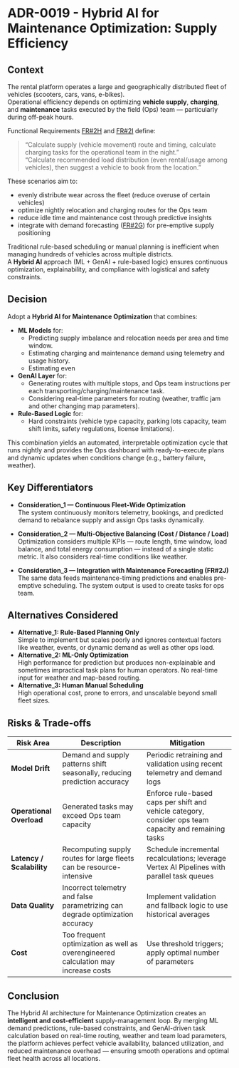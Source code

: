 # ADR-0019 - Hybrid AI for Maintenance Optimization: Supply Efficiency

## Context

The rental platform operates a large and geographically distributed fleet of vehicles (scooters, cars, vans, e-bikes).  
Operational efficiency depends on optimizing **vehicle supply**, **charging**, and **maintenance** tasks executed by the field (Ops) team — particularly during off-peak hours.

Functional Requirements [FR#2H](/requirements/2_FRs.md) and [FR#2I](/requirements/2_FRs.md) define:
> “Calculate supply (vehicle movement) route and timing, calculate charging tasks for the operational team in the night.”  
> “Calculate recommended load distribution (even rental/usage among vehicles), then suggest a vehicle to book from the location.”

These scenarios aim to:
- evenly distribute wear across the fleet (reduce overuse of certain vehicles)
- optimize nightly relocation and charging routes for the Ops team
- reduce idle time and maintenance cost through predictive insights
- integrate with demand forecasting ([FR#2G](/requirements/2_FRs.md)) for pre-emptive supply positioning

Traditional rule-based scheduling or manual planning is inefficient when managing hundreds of vehicles across multiple districts.  
A **Hybrid AI** approach (ML + GenAI + rule-based logic) ensures continuous optimization, explainability, and compliance with logistical and safety constraints.

## Decision

Adopt a **Hybrid AI for Maintenance Optimization** that combines:
- **ML Models** for:
  - Predicting supply imbalance and relocation needs per area and time window.  
  - Estimating charging and maintenance demand using telemetry and usage history.
  - Estimating even
- **GenAI Layer** for:
  - Generating routes with multiple stops, and Ops team instructions per each transporting/charging/maintenance task.  
  - Considering real-time parameters for routing (weather, traffic jam and other changing map parameters).
- **Rule-Based Logic** for:
  - Hard constraints (vehicle type capacity, parking lots capacity, team shift limits, safety regulations, license limitations).  

This combination yields an automated, interpretable optimization cycle that runs nightly and provides the Ops dashboard with ready-to-execute plans and dynamic updates when conditions change (e.g., battery failure, weather).

## Key Differentiators

- **Consideration_1 — Continuous Fleet-Wide Optimization**  
  The system continuously monitors telemetry, bookings, and predicted demand to rebalance supply and assign Ops tasks dynamically.

- **Consideration_2 — Multi-Objective Balancing (Cost / Distance / Load)**  
  Optimization considers multiple KPIs — route length, time window, load balance, and total energy consumption — instead of a single static metric. It also considers real-time conditions like weather.

- **Consideration_3 — Integration with Maintenance Forecasting (FR#2J)**  
  The same data feeds maintenance-timing predictions and enables pre-emptive scheduling. The system output is used to create tasks for ops team. 

## Alternatives Considered

- **Alternative_1: Rule-Based Planning Only**  
  Simple to implement but scales poorly and ignores contextual factors like weather, events, or dynamic demand as well as other ops load.
- **Alternative_2: ML-Only Optimization**  
  High performance for prediction but produces non-explainable and sometimes impractical task plans for human operators. No real-time input for weather and map-based routing.
- **Alternative_3: Human Manual Scheduling**  
  High operational cost, prone to errors, and unscalable beyond small fleet sizes.

## Risks & Trade-offs

| Risk Area | Description | Mitigation |
|--|--|--|
| **Model Drift** | Demand and supply patterns shift seasonally, reducing prediction accuracy | Periodic retraining and validation using recent telemetry and demand logs |
| **Operational Overload** | Generated tasks may exceed Ops team capacity | Enforce rule-based caps per shift and vehicle category, consider ops team capacity and remaining tasks |
| **Latency / Scalability** | Recomputing supply routes for large fleets can be resource-intensive | Schedule incremental recalculations; leverage Vertex AI Pipelines with parallel task queues |
| **Data Quality** | Incorrect telemetry and false parametrizing can degrade optimization accuracy | Implement validation and fallback logic to use historical averages |
| **Cost** | Too frequent optimization as well as overengineered calculation may increase costs | Use threshold triggers; apply optimal number of parameters |

## Conclusion
The Hybrid AI architecture for Maintenance Optimization creates an **intelligent and cost-efficient** supply-management loop. By merging ML demand predictions, rule-based constraints, and GenAI-driven task calculation based on real-time routing, weather and team load parameters, the platform achieves perfect vehicle availability, balanced utilization, and reduced maintenance overhead — ensuring smooth operations and optimal fleet health across all locations.
